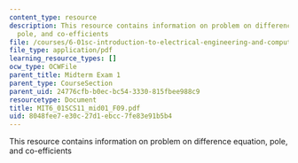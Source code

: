 ```yaml
---
content_type: resource
description: This resource contains information on problem on difference equation,
  pole, and co-efficients
file: /courses/6-01sc-introduction-to-electrical-engineering-and-computer-science-i-spring-2011/8048fee7e30c27d1ebcc7fe83e91b5b4_MIT6_01SCS11_mid01_F09.pdf
file_type: application/pdf
learning_resource_types: []
ocw_type: OCWFile
parent_title: Midterm Exam 1
parent_type: CourseSection
parent_uid: 24776cfb-b0ec-bc54-3330-815fbee988c9
resourcetype: Document
title: MIT6_01SCS11_mid01_F09.pdf
uid: 8048fee7-e30c-27d1-ebcc-7fe83e91b5b4
---
```

This resource contains information on problem on difference equation, pole, and co-efficients

